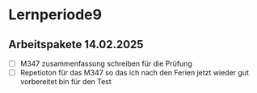 # Lernperiode9


## Arbeitspakete 14.02.2025

- [ ] M347 zusammenfassung schreiben für die Prüfung
- [ ] Repetioton für das M347 so das ich nach den Ferien jetzt wieder gut vorbereitet bin für den Test 
